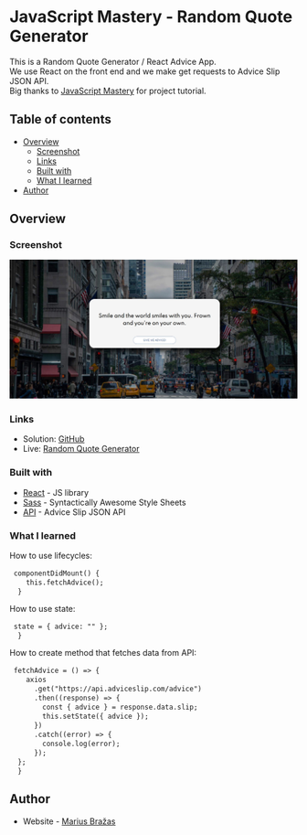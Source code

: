 # JavaScript Mastery - Random Quote Generator

This is a Random Quote Generator / React Advice App.<br>
We use React on the front end and we make get requests to Advice Slip JSON API.<br>
Big thanks to [JavaScript Mastery](https://www.youtube.com/channel/UCmXmlB4-HJytD7wek0Uo97A) for project tutorial.

## Table of contents

- [Overview](#overview)
  - [Screenshot](#screenshot)
  - [Links](#links)
  - [Built with](#built-with)
  - [What I learned](#what-i-learned)
- [Author](#author)

## Overview

### Screenshot

![](./src/images/screenshot.jpg)

### Links

- Solution: [GitHub](https://github.com/MariusDevelops/random-quote-generator)
- Live: [Random Quote Generator](https://mariusdevelops.github.io/random-quote-generator/)

### Built with

- [React](https://reactjs.org/) - JS library
- [Sass](https://sass-lang.com/) - Syntactically Awesome Style Sheets
- [API](https://api.adviceslip.com/) - Advice Slip JSON API

### What I learned

How to use lifecycles:

```JS
 componentDidMount() {
    this.fetchAdvice();
  }
```

How to use state:

```JS
 state = { advice: "" };
  }
```

How to create method that fetches data from API:

```JS
 fetchAdvice = () => {
    axios
      .get("https://api.adviceslip.com/advice")
      .then((response) => {
        const { advice } = response.data.slip;
        this.setState({ advice });
      })
      .catch((error) => {
        console.log(error);
      });
  };
  }
```

## Author

- Website - [Marius Bražas](https://mariusdevelops.github.io/)
